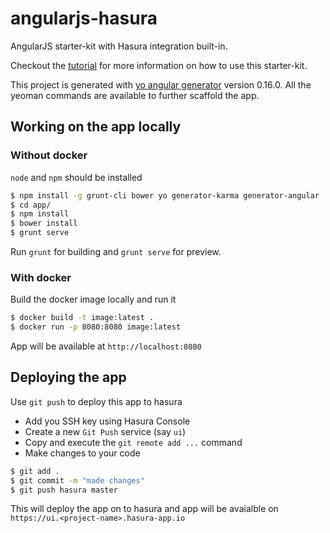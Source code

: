 # angularjs-hasura

AngularJS starter-kit with Hasura integration built-in.

Checkout the [tutorial](https://docs.hasura.io/0.13/tutorials/angularjs-starter-kit-with-yeoman-and-hasura.html) for more information on how to use this starter-kit.

This project is generated with [yo angular generator](https://github.com/yeoman/generator-angular) version 0.16.0.
All the yeoman commands are available to further scaffold the app.

## Working on the app locally

### Without docker 

`node` and `npm` should be installed

```bash
$ npm install -g grunt-cli bower yo generator-karma generator-angular
$ cd app/
$ npm install
$ bower install
$ grunt serve
```

Run `grunt` for building and `grunt serve` for preview.

### With docker

Build the docker image locally and run it

```bash
$ docker build -t image:latest .
$ docker run -p 8080:8080 image:latest
```

App will be available at `http://localhost:8080`

## Deploying the app

Use `git push` to deploy this app to hasura

- Add you SSH key using Hasura Console
- Create a new `Git Push` service (say `ui`)
- Copy and execute the `git remote add ...` command
- Make changes to your code

```bash
$ git add .
$ git commit -m "made changes"
$ git push hasura master
```

This will deploy the app on to hasura and app will be avaialble on `https://ui.<project-name>.hasura-app.io`
